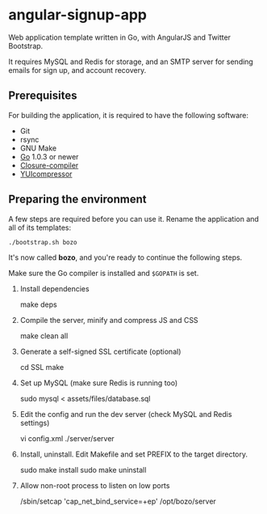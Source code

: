 # angular-signup-app

Web application template written in Go, with AngularJS and Twitter Bootstrap.

It requires MySQL and Redis for storage, and an SMTP server for sending emails
for sign up, and account recovery.

## Prerequisites

For building the application, it is required to have the following software:

- Git
- rsync
- GNU Make
- [Go](http://golang.org) 1.0.3 or newer
- [Closure-compiler](https://developers.google.com/closure/compiler/)
- [YUIcompressor](http://yui.github.io/yuicompressor/)

## Preparing the environment

A few steps are required before you can use it.
Rename the application and all of its templates:

	./bootstrap.sh bozo

It's now called **bozo**, and you're ready to continue the following steps.

Make sure the Go compiler is installed and ``$GOPATH`` is set.

1. Install dependencies

	make deps

2. Compile the server, minify and compress JS and CSS

	make clean all

3. Generate a self-signed SSL certificate (optional)

	cd SSL
	make

4. Set up MySQL (make sure Redis is running too)

	sudo mysql < assets/files/database.sql

5. Edit the config and run the dev server (check MySQL and Redis settings)

	vi config.xml
	./server/server

6. Install, uninstall. Edit Makefile and set PREFIX to the target directory.

	sudo make install
	sudo make uninstall

7. Allow non-root process to listen on low ports

	/sbin/setcap 'cap_net_bind_service=+ep' /opt/bozo/server

